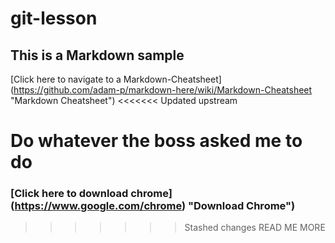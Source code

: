 # git-lesson
## This is a Markdown sample
[Click here to navigate to a Markdown-Cheatsheet] (https://github.com/adam-p/markdown-here/wiki/Markdown-Cheatsheet "Markdown Cheatsheet")
<<<<<<< Updated upstream


Do whatever the boss asked me to do
=======
### [Click here to download chrome] (https://www.google.com/chrome) "Download Chrome")
>>>>>>> Stashed changes
READ ME MORE